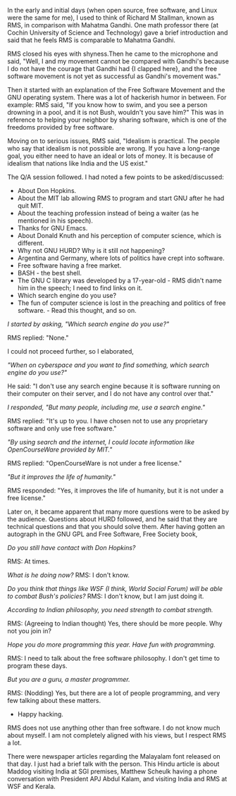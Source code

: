 In the early and initial days (when open source, free software, and Linux were
the same for me), I used to think of Richard M Stallman, known as RMS, in
comparison with Mahatma Gandhi. One math professor there (at Cochin University
of Science and Technology) gave a brief introduction and said that he feels RMS
is comparable to Mahatma Gandhi.

RMS closed his eyes with shyness.Then he came to the microphone and said, "Well,
I and my movement cannot be compared with Gandhi's because I do not have the
courage that Gandhi had {I clapped here}, and the free software movement is not
yet as successful as Gandhi's movement was."

Then it started with an explanation of the Free Software Movement and the GNU
operating system. There was a lot of hackerish humor in between. For example:
RMS said, "If you know how to swim, and you see a person drowning in a pool, and
it is not Bush, wouldn't you save him?" This was in reference to helping your
neighbor by sharing software, which is one of the freedoms provided by free
software.

Moving on to serious issues, RMS said, "Idealism is practical. The people who
say that idealism is not possible are wrong. If you have a long-range goal, you
either need to have an ideal or lots of money. It is because of idealism that
nations like India and the US exist."

The Q/A session followed. I had noted a few points to be asked/discussed:

* About Don Hopkins.
* About the MIT lab allowing RMS to program and start GNU after he had quit MIT.
* About the teaching profession instead of being a waiter (as he mentioned in his speech).
* Thanks for GNU Emacs.
* About Donald Knuth and his perception of computer science, which is different.
* Why not GNU HURD? Why is it still not happening?
* Argentina and Germany, where lots of politics have crept into software.
* Free software having a free market.
* BASH - the best shell.
* The GNU C library was developed by a 17-year-old - RMS didn't name him in the speech; I need to find links on it.
* Which search engine do you use?
* The fun of computer science is lost in the preaching and politics of free software. - Read this thought, and so on.

_I started by asking, "Which search engine do you use?"_

RMS replied: "None."

I could not proceed further, so I elaborated,

_"When on cyberspace and you want to find something, which search engine do you use?"_

He said: "I don't use any search engine because it is software running on their
computer on their server, and I do not have any control over that."

_I responded, "But many people, including me, use a search engine."_

RMS replied: "It's up to you. I have chosen not to use any proprietary software
and only use free software."

_"By using search and the internet, I could locate information like OpenCourseWare
provided by MIT."_

RMS replied: "OpenCourseWare is not under a free license."

_"But it improves the life of humanity."_

RMS responded: "Yes, it improves the life of humanity, but it is not under a free
license."

Later on, it became apparent that many more questions were to be asked by the
audience.  Questions about HURD followed, and he said that they are technical
questions and that you should solve them.  After having gotten an autograph in
the GNU GPL and Free Software, Free Society book,

_Do you still have contact with Don Hopkins?_

RMS: At times.

_What is he doing now?_
RMS: I don't know.

_Do you think that things like WSF (I think, World Social Forum) will be able to combat Bush's policies?_
RMS: I don't know, but I am just doing it.

_According to Indian philosophy, you need strength to combat strength._

RMS: (Agreeing to Indian thought) Yes, there should be more people. Why not
you join in?

_Hope you do more programming this year. Have fun with programming._

RMS: I need to talk about the free software philosophy. I don't get time to program
these days.

_But you are a guru, a master programmer._

RMS: (Nodding) Yes, but there are a lot of people programming, and very few
talking about these matters.

- Happy hacking.

RMS does not use anything other than free software.  I do not know much about
myself. I am not completely aligned with his views, but I respect RMS a lot.

There were newspaper articles regarding the Malayalam font released on that day.
I just had a brief talk with the person.  This Hindu article is about Maddog
visiting India at SGI premises, Matthew Scheulk having a phone conversation with
President APJ Abdul Kalam, and visiting India and RMS at WSF and Kerala.